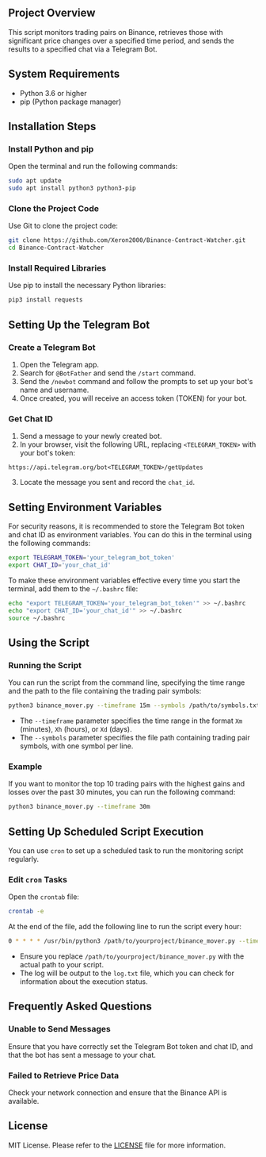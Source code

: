 ## Project Overview

This script monitors trading pairs on Binance, retrieves those with significant price changes over a specified time period, and sends the results to a specified chat via a Telegram Bot.

## System Requirements

- Python 3.6 or higher
- pip (Python package manager)

## Installation Steps

### Install Python and pip

Open the terminal and run the following commands:

```bash
sudo apt update
sudo apt install python3 python3-pip
```

### Clone the Project Code

Use Git to clone the project code:

```bash
git clone https://github.com/Xeron2000/Binance-Contract-Watcher.git
cd Binance-Contract-Watcher
```

### Install Required Libraries

Use pip to install the necessary Python libraries:

```bash
pip3 install requests
```

## Setting Up the Telegram Bot

### Create a Telegram Bot

1. Open the Telegram app.
2. Search for `@BotFather` and send the `/start` command.
3. Send the `/newbot` command and follow the prompts to set up your bot's name and username.
4. Once created, you will receive an access token (TOKEN) for your bot.

### Get Chat ID

1. Send a message to your newly created bot.
2. In your browser, visit the following URL, replacing `<TELEGRAM_TOKEN>` with your bot's token:

```
https://api.telegram.org/bot<TELEGRAM_TOKEN>/getUpdates
```

3. Locate the message you sent and record the `chat_id`.

## Setting Environment Variables

For security reasons, it is recommended to store the Telegram Bot token and chat ID as environment variables. You can do this in the terminal using the following commands:

```bash
export TELEGRAM_TOKEN='your_telegram_bot_token'
export CHAT_ID='your_chat_id'
```

To make these environment variables effective every time you start the terminal, add them to the `~/.bashrc` file:

```bash
echo "export TELEGRAM_TOKEN='your_telegram_bot_token'" >> ~/.bashrc
echo "export CHAT_ID='your_chat_id'" >> ~/.bashrc
source ~/.bashrc
```

## Using the Script

### Running the Script

You can run the script from the command line, specifying the time range and the path to the file containing the trading pair symbols:

```bash
python3 binance_mover.py --timeframe 15m --symbols /path/to/symbols.txt
```

- The `--timeframe` parameter specifies the time range in the format `Xm` (minutes), `Xh` (hours), or `Xd` (days).
- The `--symbols` parameter specifies the file path containing trading pair symbols, with one symbol per line.

### Example

If you want to monitor the top 10 trading pairs with the highest gains and losses over the past 30 minutes, you can run the following command:

```bash
python3 binance_mover.py --timeframe 30m
```

## Setting Up Scheduled Script Execution

You can use `cron` to set up a scheduled task to run the monitoring script regularly.

### Edit `cron` Tasks

Open the `crontab` file:

```bash
crontab -e
```

At the end of the file, add the following line to run the script every hour:

```bash
0 * * * * /usr/bin/python3 /path/to/yourproject/binance_mover.py --timeframe 15m >> /path/to/yourproject/log.txt 2>&1
```

- Ensure you replace `/path/to/yourproject/binance_mover.py` with the actual path to your script.
- The log will be output to the `log.txt` file, which you can check for information about the execution status.

## Frequently Asked Questions

### Unable to Send Messages

Ensure that you have correctly set the Telegram Bot token and chat ID, and that the bot has sent a message to your chat.

### Failed to Retrieve Price Data

Check your network connection and ensure that the Binance API is available.

## License

MIT License. Please refer to the [LICENSE](LICENSE) file for more information.
